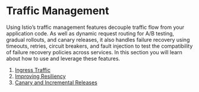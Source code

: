 # Traffic Management

Using Istio’s traffic management features decouple traffic flow from your application code. As well as dynamic request routing for A/B testing, gradual rollouts, and canary releases, it also handles failure recovery using timeouts, retries, circuit breakers, and fault injection to test the compatibility of failure recovery policies across services. In this section you will learn about how to use and leverage these features.

1. [Ingress Traffic](ingress/)
1. [Improving Resiliency](resiliency/)
1. [Canary and Incremental Releases](release/)
